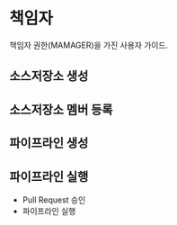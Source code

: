 # 책임자

책임자 권한(MAMAGER)을 가진 사용자 가이드.

## 소스저장소 생성

## 소스저장소 멤버 등록

## 파이프라인 생성

## 파이프라인 실행

- Pull Request 승인
- 파이프라인 실행
